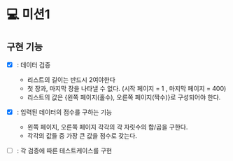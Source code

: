# 💻 미션1

## 구현 기능
 - [x] : 데이터 검증
    - 리스트의 길이는 반드시 2여야한다
    - 첫 장과, 마지막 장을 나타낼 수 없다. (시작 페이지 = 1 , 마지막 페이지 = 400)
    - 리스트의 값은 {왼쪽 페이지(홀수), 오른쪽 페이지(짝수)}로 구성되어야 한다.
 
 - [x] : 입력된 데이터의 점수를 구하는 기능
    - 왼쪽 페이지, 오른쪽 페이지 각각의 각 자릿수의 합/곱을 구한다.
    - 각각의 값들 중 가장 큰 값을 점수로 갖는다.

 - [ ] : 각 검증에 따른 테스트케이스를 구현